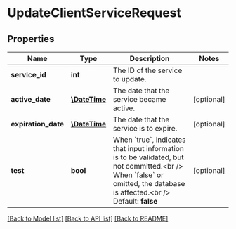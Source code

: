 # UpdateClientServiceRequest

## Properties
Name | Type | Description | Notes
------------ | ------------- | ------------- | -------------
**service_id** | **int** | The ID of the service to update. | 
**active_date** | [**\DateTime**](\DateTime.md) | The date that the service became active. | [optional] 
**expiration_date** | [**\DateTime**](\DateTime.md) | The date that the service is to expire. | [optional] 
**test** | **bool** | When &#x60;true&#x60;, indicates that input information is to be validated, but not committed.&lt;br /&gt;  When &#x60;false&#x60; or omitted, the database is affected.&lt;br /&gt;  Default: **false** | [optional] 

[[Back to Model list]](../README.md#documentation-for-models) [[Back to API list]](../README.md#documentation-for-api-endpoints) [[Back to README]](../README.md)



